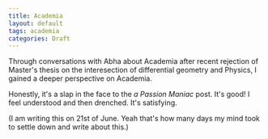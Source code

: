 ```yaml
---
title: Academia 
layout: default
tags: academia
categories: Draft
---
```


Through conversations with Abha about Academia after recent rejection of Master's thesis on the interesection of differential geometry and Physics, I gained a deeper perspective on Academia. 

Honestly, it's a slap in the face to the _a Passion Maniac_ post. It's good! I feel understood and then drenched. It's satisfying. 

(I am writing this on 21st of June. Yeah that's how many days my mind took to settle down and write about this.)

